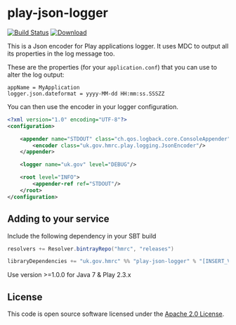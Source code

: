 play-json-logger
================

[![Build Status](https://travis-ci.org/hmrc/play-json-logger.svg)](https://travis-ci.org/hmrc/play-json-logger) [ ![Download](https://api.bintray.com/packages/hmrc/releases/play-json-logger/images/download.svg) ](https://bintray.com/hmrc/releases/play-json-logger/_latestVersion)

This is a Json encoder for Play applications logger. It uses MDC to output all its properties in the log message too.

These are the properties (for your `application.conf`) that you can use to alter the log output:

```
appName = MyApplication
logger.json.dateformat = yyyy-MM-dd HH:mm:ss.SSSZZ
```

You can then use the encoder in your logger configuration.

```xml
<?xml version="1.0" encoding="UTF-8"?>
<configuration>

    <appender name="STDOUT" class="ch.qos.logback.core.ConsoleAppender">
        <encoder class="uk.gov.hmrc.play.logging.JsonEncoder"/>
    </appender>

    <logger name="uk.gov" level="DEBUG"/>

    <root level="INFO">
        <appender-ref ref="STDOUT"/>
    </root>
</configuration>
```


## Adding to your service

Include the following dependency in your SBT build

```scala
resolvers += Resolver.bintrayRepo("hmrc", "releases")

libraryDependencies += "uk.gov.hmrc" %% "play-json-logger" % "[INSERT_VERSION]"
```

Use version >=1.0.0 for Java 7 & Play 2.3.x

## License ##
 
This code is open source software licensed under the [Apache 2.0 License]("http://www.apache.org/licenses/LICENSE-2.0.html").
